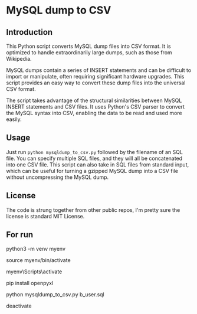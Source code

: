 # MySQL dump to CSV
## Introduction
This Python script converts MySQL dump files into CSV format. It is optimized to handle extraordinarily large dumps, such as those from Wikipedia.

MySQL dumps contain a series of INSERT statements and can be difficult to import or manipulate, often requiring significant hardware upgrades. This script provides an easy way to convert these dump files into the universal CSV format.

The script takes advantage of the structural similarities between MySQL INSERT statements and CSV files. It uses Python's CSV parser to convert the MySQL syntax into CSV, enabling the data to be read and used more easily.

## Usage
Just run `python mysqldump_to_csv.py` followed by the filename of an SQL file. You can specify multiple SQL files, and they will all be concatenated into one CSV file. This script can also take in SQL files from standard input, which can be useful for turning a gzipped MySQL dump into a CSV file without uncompressing the MySQL dump.

## License
The code is strung together from other public repos, I'm pretty sure the license is standard MIT License.


## For run

python3 -m venv myenv

source myenv/bin/activate

myenv\Scripts\activate

pip install openpyxl

python mysqldump_to_csv.py b_user.sql

deactivate
